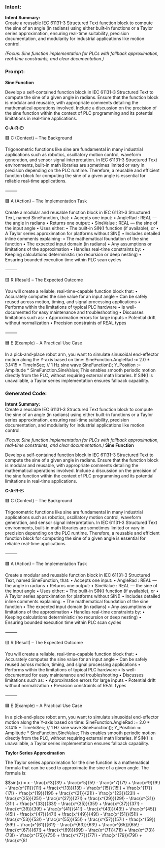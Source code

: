 ### Intent:
**Intent Summary:**  
Create a reusable IEC 61131-3 Structured Text function block to compute the sine of an angle (in radians) using either built-in functions or a Taylor series approximation, ensuring real-time suitability, precision documentation, and modularity for industrial applications like motion control.  

*(Focus: Sine function implementation for PLCs with fallback approximation, real-time constraints, and clear documentation.)*

### Prompt:
**Sine Function**

Develop a self-contained function block in IEC 61131-3 Structured Text to compute the sine of a given angle in radians. Ensure that the function block is modular and reusable, with appropriate comments detailing the mathematical operations involved. Include a discussion on the precision of the sine function within the context of PLC programming and its potential limitations in real-time applications.

**C-A-R-E:**

🟥 C (Context) – The Background

Trigonometric functions like sine are fundamental in many industrial applications such as robotics, oscillatory motion control, waveform generation, and sensor signal interpretation. In IEC 61131-3 Structured Text environments, built-in math libraries are sometimes limited or vary in precision depending on the PLC runtime. Therefore, a reusable and efficient function block for computing the sine of a given angle is essential for reliable real-time applications.

⸻

🟩 A (Action) – The Implementation Task

Create a modular and reusable function block in IEC 61131-3 Structured Text, named SineFunction, that:
	•	Accepts one input:
	•	AngleRad : REAL — the angle in radians
	•	Returns one output:
	•	SineValue : REAL — the sine of the input angle
	•	Uses either:
	•	The built-in SIN() function (if available), or
	•	A Taylor series approximation for platforms without SIN()
	•	Includes detailed inline comments explaining:
	•	The mathematical foundation of the sine function
	•	The expected input domain (in radians)
	•	Any assumptions or limitations of the approximation
	•	Handles real-time constraints by:
	•	Keeping calculations deterministic (no recursion or deep nesting)
	•	Ensuring bounded execution time within PLC scan cycles

⸻

🟨 R (Result) – The Expected Outcome

You will create a reliable, real-time-capable function block that:
	•	Accurately computes the sine value for an input angle
	•	Can be safely reused across motion, timing, and signal processing applications
	•	Performs within the limitations of typical PLC hardware
	•	Is well-documented for easy maintenance and troubleshooting
	•	Discusses limitations such as:
	•	Approximation errors for large inputs
	•	Potential drift without normalization
	•	Precision constraints of REAL types

⸻

🟦 E (Example) – A Practical Use Case

In a pick-and-place robot arm, you want to simulate sinusoidal end-effector motion along the Y-axis based on time:
SineFunction.AngleRad := 2.0 * 3.1415 * TimeInSec; // 1 Hz sine wave
SineFunction(); 
Y_Position := Amplitude * SineFunction.SineValue;
This enables smooth periodic motion directly from the PLC, without requiring external math libraries. If SIN() is unavailable, a Taylor series implementation ensures fallback capability.

### Generated Code:
**Intent Summary:**  
Create a reusable IEC 61131-3 Structured Text function block to compute the sine of an angle (in radians) using either built-in functions or a Taylor series approximation, ensuring real-time suitability, precision documentation, and modularity for industrial applications like motion control.  

*(Focus: Sine function implementation for PLCs with fallback approximation, real-time constraints, and clear documentation.)*
**Sine Function**

Develop a self-contained function block in IEC 61131-3 Structured Text to compute the sine of a given angle in radians. Ensure that the function block is modular and reusable, with appropriate comments detailing the mathematical operations involved. Include a discussion on the precision of the sine function within the context of PLC programming and its potential limitations in real-time applications.

**C-A-R-E:**

🟥 C (Context) – The Background

Trigonometric functions like sine are fundamental in many industrial applications such as robotics, oscillatory motion control, waveform generation, and sensor signal interpretation. In IEC 61131-3 Structured Text environments, built-in math libraries are sometimes limited or vary in precision depending on the PLC runtime. Therefore, a reusable and efficient function block for computing the sine of a given angle is essential for reliable real-time applications.

⸻

🟩 A (Action) – The Implementation Task

Create a modular and reusable function block in IEC 61131-3 Structured Text, named SineFunction, that:
	•	Accepts one input:
	•	AngleRad : REAL — the angle in radians
	•	Returns one output:
	•	SineValue : REAL — the sine of the input angle
	•	Uses either:
	•	The built-in SIN() function (if available), or
	•	A Taylor series approximation for platforms without SIN()
	•	Includes detailed inline comments explaining:
	•	The mathematical foundation of the sine function
	•	The expected input domain (in radians)
	•	Any assumptions or limitations of the approximation
	•	Handles real-time constraints by:
	•	Keeping calculations deterministic (no recursion or deep nesting)
	•	Ensuring bounded execution time within PLC scan cycles

⸻

🟨 R (Result) – The Expected Outcome

You will create a reliable, real-time-capable function block that:
	•	Accurately computes the sine value for an input angle
	•	Can be safely reused across motion, timing, and signal processing applications
	•	Performs within the limitations of typical PLC hardware
	•	Is well-documented for easy maintenance and troubleshooting
	•	Discusses limitations such as:
	•	Approximation errors for large inputs
	•	Potential drift without normalization
	•	Precision constraints of REAL types

⸻

🟦 E (Example) – A Practical Use Case

In a pick-and-place robot arm, you want to simulate sinusoidal end-effector motion along the Y-axis based on time:
SineFunction.AngleRad := 2.0 * 3.1415 * TimeInSec; // 1 Hz sine wave
SineFunction(); 
Y_Position := Amplitude * SineFunction.SineValue;
This enables smooth periodic motion directly from the PLC, without requiring external math libraries. If SIN() is unavailable, a Taylor series implementation ensures fallback capability.

**Taylor Series Approximation**

The Taylor series approximation for the sine function is a mathematical formula that can be used to approximate the sine of a given angle. The formula is:

$$sin(x) = x - \frac{x^3}{3!} + \frac{x^5}{5!} - \frac{x^7}{7!} + \frac{x^9}{9!} - \frac{x^{11}}{11!} + \frac{x^{13}}{13!} - \frac{x^{15}}{15!} + \frac{x^{17}}{17!} - \frac{x^{19}}{19!} + \frac{x^{21}}{21!} - \frac{x^{23}}{23!} + \frac{x^{25}}{25!} - \frac{x^{27}}{27!} + \frac{x^{29}}{29!} - \frac{x^{31}}{31!} + \frac{x^{33}}{33!} - \frac{x^{35}}{35!} + \frac{x^{37}}{37!} - \frac{x^{39}}{39!} + \frac{x^{41}}{41!} - \frac{x^{43}}{43!} + \frac{x^{45}}{45!} - \frac{x^{47}}{47!} + \frac{x^{49}}{49!} - \frac{x^{51}}{51!} + \frac{x^{53}}{53!} - \frac{x^{55}}{55!} + \frac{x^{57}}{57!} - \frac{x^{59}}{59!} + \frac{x^{61}}{61!} - \frac{x^{63}}{63!} + \frac{x^{65}}{65!} - \frac{x^{67}}{67!} + \frac{x^{69}}{69!} - \frac{x^{71}}{71!} + \frac{x^{73}}{73!} - \frac{x^{75}}{75!} + \frac{x^{77}}{77!} - \frac{x^{79}}{79!} + \frac{x^{81
